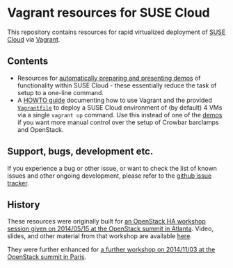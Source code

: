 # Vagrant resources for SUSE Cloud

This repository contains resources for rapid virtualized deployment of
[SUSE Cloud](https://www.suse.com/products/suse-cloud/) via
[Vagrant](http://www.vagrantup.com/).

## Contents

*   Resources for [automatically preparing and presenting demos](demos/)
    of functionality within SUSE Cloud - these essentially reduce the
    task of setup to a one-line command.
*   A [HOWTO guide](docs/HOWTO.md) documenting how to use Vagrant and
    the provided [`Vagrantfile`](vagrant/Vagrantfile) to deploy a SUSE
    Cloud environment of (by default) 4 VMs via a single `vagrant up`
    command.  Use this instead of one of the [demos](demos/) if you
    want more manual control over the setup of Crowbar barclamps and
    OpenStack.

## Support, bugs, development etc.

If you experience a bug or other issue, or want to check the list
of known issues and other ongoing development, please refer to the
[github issue tracker](https://github.com/SUSE-Cloud/suse-cloud-vagrant/issues/).

## History

These resources were originally built for
[an OpenStack HA workshop session given on 2014/05/15 at the OpenStack summit in Atlanta](http://openstacksummitmay2014atlanta.sched.org/event/d3db2188dfed4459f8fbd03f5b405b81#.U4C6NXWx1Qo).
Video, slides, and other material from that workshop are available
[here](https://github.com/aspiers/openstacksummit2014-atlanta).

They were further enhanced for
[a further workshop on 2014/11/03 at the OpenStack summit in Paris](https://openstacksummitnovember2014paris.sched.org/event/70cf22bce26516e9d6ae4ae45e966954).
